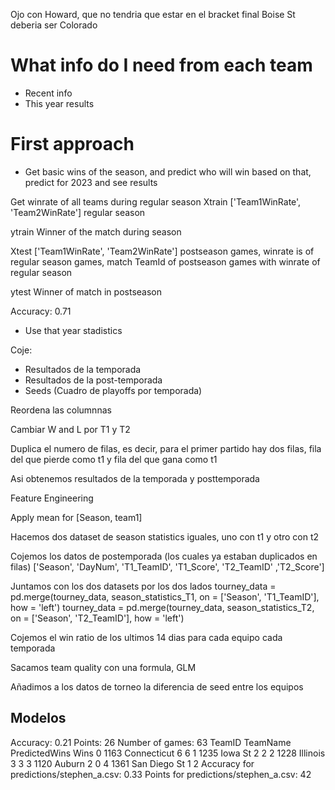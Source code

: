Ojo  con Howard, que no tendria que estar en el bracket final
Boise St deberia ser Colorado
# What info do I need from each team

- Recent info
- This year results

# First approach

- Get basic wins of the season, and predict who will win based on that, predict for 2023 and see results

Get winrate of all teams during regular season
Xtrain
['Team1WinRate', 'Team2WinRate'] regular season

ytrain
Winner of the match during season

Xtest
['Team1WinRate', 'Team2WinRate'] postseason games, winrate is of regular season games, match TeamId of postseason games with winrate of regular season

ytest
Winner of match in postseason

Accuracy: 0.71

- Use that year stadistics



Coje:
- Resultados de la temporada
- Resultados de la post-temporada
- Seeds (Cuadro de playoffs por temporada)


Reordena las columnnas

Cambiar W and L por T1 y T2

Duplica el numero de filas, es decir, para el primer partido hay dos filas, fila del que pierde como t1 y fila del que gana como t1

Asi obtenemos resultados de la temporada y posttemporada


Feature Engineering

Apply mean for [Season, team1]

Hacemos dos dataset de season statistics iguales, uno con t1 y otro con t2

Cojemos los datos de postemporada (los cuales ya estaban duplicados en filas)
['Season', 'DayNum', 'T1_TeamID', 'T1_Score', 'T2_TeamID' ,'T2_Score']


Juntamos con los dos datasets por los dos lados
tourney_data = pd.merge(tourney_data, season_statistics_T1, on = ['Season', 'T1_TeamID'], how = 'left')
tourney_data = pd.merge(tourney_data, season_statistics_T2, on = ['Season', 'T2_TeamID'], how = 'left')







Cojemos el win ratio de los ultimos 14 dias para cada equipo cada temporada

Sacamos team quality con una formula, GLM

Añadimos a los datos de torneo la diferencia de seed entre los equipos


## Modelos


Accuracy: 0.21
Points: 26
Number of games: 63
   TeamID      TeamName  PredictedWins  Wins
0    1163   Connecticut              6     6
1    1235       Iowa St              2     2
2    1228      Illinois              3     3
3    1120        Auburn              2     0
4    1361  San Diego St              1     2
Accuracy for predictions/stephen_a.csv: 0.33
Points for predictions/stephen_a.csv: 42

























